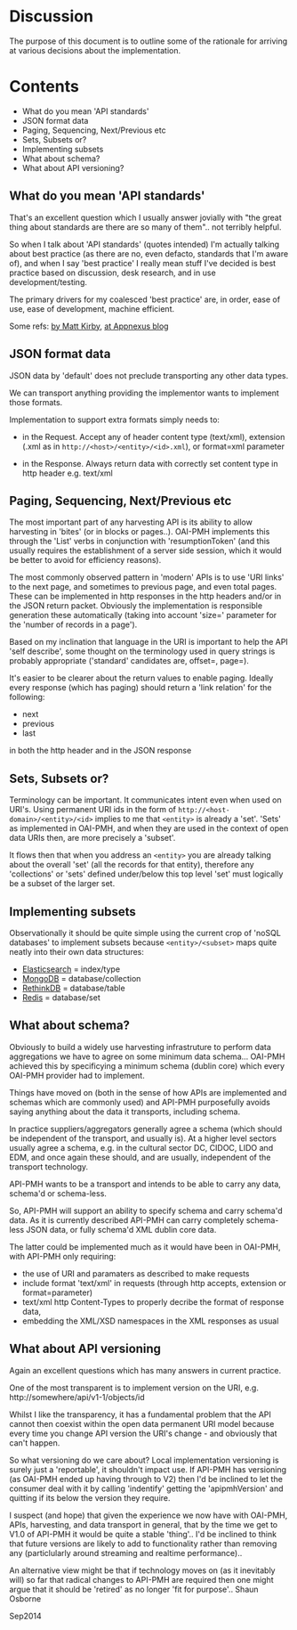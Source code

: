 # Discussion

The purpose of this document is to outline some of the rationale for arriving at various decisions about the implementation.

# Contents

* What do you mean 'API standards'
* JSON format data
* Paging, Sequencing, Next/Previous etc
* Sets, Subsets or?
* Implementing subsets
* What about schema?
* What about API versioning?

## What do you mean 'API standards'
That's an excellent question which I usually answer jovially with "the great thing about standards are there are so many of them".. not terribly helpful.

So when I talk about 'API standards' (quotes intended) I'm actually talking about best practice (as there are no, even defacto, standards that I'm aware of), and when I say 'best practice' I really mean stuff I've decided is best practice based on discussion, desk research, and in use development/testing.

The primary drivers for my coalesced 'best practice' are, in order, ease of use, ease of development, machine efficient.

Some refs: [by Matt Kirby](http://mark-kirby.co.uk/2013/creating-a-true-rest-api/), [at Appnexus blog](http://techblog.appnexus.com/2012/on-restful-api-standards-just-be-cool-11-rules-for-practical-api-development-part-1-of-2/)

## JSON format data
JSON data by 'default' does not preclude transporting any other data types.

We can transport anything providing the implementor wants to implement those formats.

Implementation to support extra formats simply needs to:

* in the Request. Accept any of header content type (text/xml), extension (.xml as in `http://<host>/<entity>/<id>.xml`), or format=xml parameter

* in the Response. Always return data with correctly set content type in http header e.g. text/xml 

## Paging, Sequencing, Next/Previous etc
The most important part of any harvesting API is its ability to allow harvesting in 'bites' (or in blocks or pages..). OAI-PMH implements this through the 'List' verbs in conjunction with 'resumptionToken' (and this usually requires the establishment of a server side session, which it would be better to avoid for efficiency reasons).

The most commonly observed pattern in 'modern' APIs is to use 'URI links' to the next page, and sometimes to previous page, and even total pages. These can be implemented in http responses in the http headers and/or in the JSON return packet. Obviously the implementation is responsible generation these automatically (taking into account 'size=' parameter for the 'number of records in a page').

Based on my inclination that language in the URI is important to help the API 'self describe', some thought on the terminology used in query strings is probably appropriate ('standard' candidates are, offset=, page=). 

It's easier to be clearer about the return values to enable paging. Ideally every response (which has paging) should return a 'link relation' for the following:
* next 
* previous
* last

in both the http header and in the JSON response


## Sets, Subsets or?

Terminology can be important. It communicates intent even when used on URI's.
Using permanent URI ids in the form of `http://<host-domain>/<entity>/<id>` implies to me that `<entity>` is already a 'set'. 'Sets' as implemented in OAI-PMH, and when they are used in the context of open data URIs then, are more precisely a 'subset'.

It flows then that when you address an `<entity>` you are already talking about the overall 'set' (all the records for that entity), therefore any 'collections' or 'sets' defined under/below this top level 'set' must logically be a subset of the larger set.   

## Implementing subsets
Observationally it should be quite simple using the current crop of 'noSQL databases' to implement subsets because `<entity>/<subset>` maps quite neatly into their own data structures:
* [Elasticsearch](http://www.elasticsearch.org/) = index/type
* [MongoDB](http://www.mongodb.org/) = database/collection
* [RethinkDB](http://rethinkdb.com/) = database/table
* [Redis](http://redis.io/) = database/set

## What about schema?
Obviously to build a widely use harvesting infrastruture to perform data aggregations we have to agree on some minimum data schema...  OAI-PMH achieved this by specificying a minimum schema (dublin core) which every OAI-PMH provider had to implement. 

Things have moved on (both in the sense of how APIs are implemented and schemas which are commonly used) and API-PMH purposefully avoids saying anything about the data it transports, including schema. 

In practice suppliers/aggregators generally agree a schema (which should be independent of the transport, and usually is). At a higher level sectors usually agree a schema, e.g. in the cultural sector DC, CIDOC, LIDO and EDM, and once again these should, and are usually, independent of the transport technology.

API-PMH wants to be a transport and intends to be able to carry any data, schema'd or schema-less.

So, API-PMH will support an ability to specify schema and carry schema'd data. As it is currently described API-PMH can carry completely schema-less JSON data, or fully schema'd XML dublin core data.

The latter could be implemented much as it would have been in OAI-PMH, with API-PMH only requiring:
* the use of URI and paramaters as described to make requests
* include format 'text/xml' in requests (through http accepts, extension or format=parameter)
* text/xml http Content-Types to properly decribe the format of response data,
* embedding the XML/XSD namespaces in the XML responses as usual

## What about API versioning

Again an excellent questions which has many answers in current practice.

One of the most transparent is to implement version on the URI, e.g. http://somewhere/api/v1-1/objects/id

Whilst I like the transparency, it has a fundamental problem that the API cannot then coexist within the open data permanent URI model because every time you change API version the URI's change - and obviously that can't happen.

So what versioning do we care about? Local implementation versioning is surely just a 'reportable', it shouldn't impact use. If API-PMH has versioning (as OAI-PMH ended up having through to V2) then I'd be inclined to let the consumer deal with it by calling 'indentify' getting the 'apipmhVersion' and quitting if its below the version they require.

I suspect (and hope) that given the experience we now have with OAI-PMH, APIs, harvesting, and data transport in general, that by the time we get to V1.0 of API-PMH it would be quite a stable 'thing'.. I'd be inclined to think that future versions are likely to add to functionality rather than removing any (particlularly around streaming and realtime performance).. 

An alternative view might be that if technology moves on (as it inevitably will) so far that radical changes to API-PMH are required then one might argue that it should be 'retired' as no longer 'fit for purpose'..
Shaun Osborne

Sep2014
